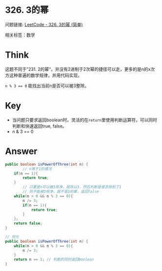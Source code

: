 # 326. 3的幂

问题链接: [LeetCode - 326. 3的幂 (简单)](https://leetcode.cn/problems/power-of-three/description/)

相关标签：数学

# Think

这题不同于”231. 2的幂“，并没有2进制于2次幂的捷径可以走，更多的是n的x次方这种普遍的数学规律，并用代码实现。

`n % 3 == 0` 能找出当前n是否可以被3整除。

# Key

- 当问题只要求返回boolean时。灵活的在`return`里使用判断运算符，可以同时判断和快速返回true, false。
- n & 3 == 0

# Answer

```java
public boolean isPowerOfThree(int n) {
		// n等于1的情况
    if(n == 1){
        return true;
    }
		// 只要是n可以被3除净，就除以3，然后判断是或否除到了1
		// 则不能被3除净，就不是3的幂，返回false
    while(n > 0 && n % 3 == 0){
        n /= 3;
        if(n == 1){
            return true;
        }
    };
    return false;
}

// 优化
public boolean isPowerOfThree(int n) {
    while(n > 0 && n % 3 == 0){
        n /= 3;
    }
    return n == 1; // 判断的同时返回boolean
}
```